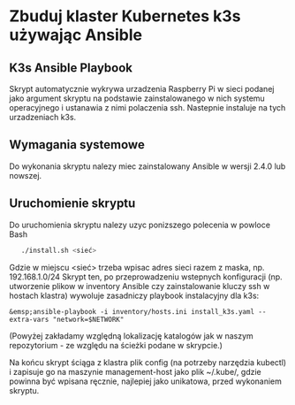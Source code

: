 # Zbuduj klaster Kubernetes k3s używając Ansible
## K3s Ansible Playbook
Skrypt automatycznie wykrywa urzadzenia Raspberry Pi w sieci podanej jako argument skryptu na podstawie zainstalowanego w nich systemu operacyjnego i ustanawia z nimi polaczenia ssh. Nastepnie instaluje na tych urzadzeniach k3s.
## Wymagania systemowe
Do wykonania skryptu nalezy miec zainstalowany Ansible w wersji 2.4.0 lub nowszej. 
## Uruchomienie skryptu
Do uruchomienia skryptu nalezy uzyc ponizszego polecenia w powloce Bash
```bash
   ./install.sh <sieć>
```
Gdzie w miejscu \<sieć\> trzeba wpisac adres sieci razem z maska, np. 192.168.1.0/24
Skrypt ten, po przeprowadzeniu wstepnych konfiguracji (np. utworzenie plikow w inventory Ansible czy zainstalowanie kluczy ssh w hostach klastra) wywoluje zasadniczy playbook instalacyjny dla k3s:

```&emsp;ansible-playbook -i inventory/hosts.ini install_k3s.yaml --extra-vars "network=$NETWORK"```

(Powyżej zakładamy względną lokalizację katalogów jak w naszym repozytorium - ze względu na ścieżki podane w skrypcie.) 

Na końcu skrypt ściąga z klastra plik config (na potrzeby narzędzia kubectl) i zapisuje go na maszynie management-host jako plik ~/.kube/<podana-nazwa>, gdzie <podana-nazwa> powinna być wpisana ręcznie, najlepiej jako unikatowa, przed wykonaniem skryptu.
